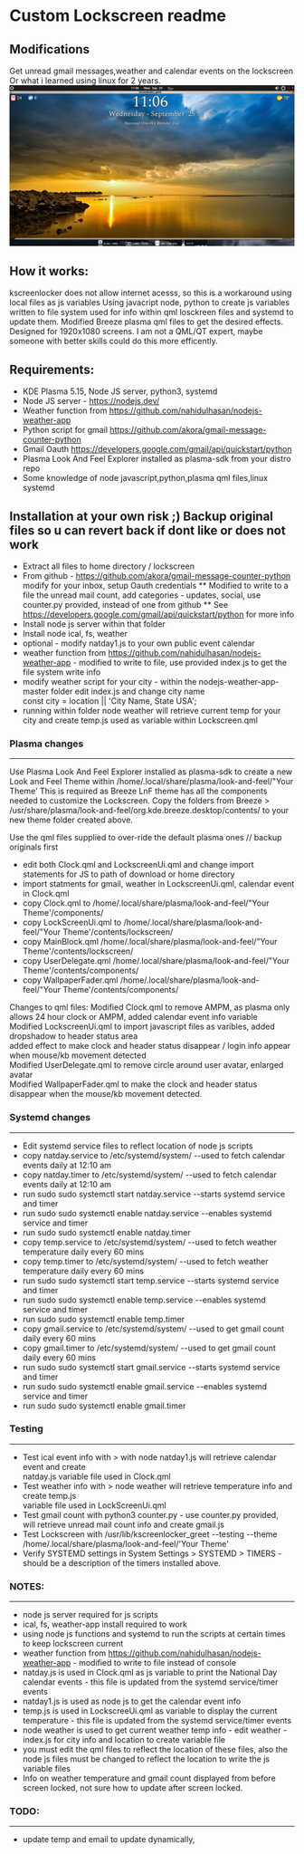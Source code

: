 # Custom Lockscreen readme

## Modifications
Get unread gmail messages,weather and calendar events on the lockscreen
Or what i learned using linux for 2 years.
![Image of Lockscreen](lock-screen1.png)

## How it works:

kscreenlocker does not allow internet acesss, so this is a workaround using local files as js variables
Using javacript node, python to create js variables written to file system 
used for info within qml losckreen files and systemd to update them.
Modified Breeze plasma qml files to get the desired effects. Designed for 1920x1080 screens.
I am not a QML/QT expert, maybe someone with better skills could do this more efficently.

## Requirements:
* KDE Plasma 5.15, Node JS server, python3, systemd
* Node JS server - https://nodejs.dev/
* Weather function from https://github.com/nahidulhasan/nodejs-weather-app
* Python script for gmail https://github.com/akora/gmail-message-counter-python
* Gmail Oauth https://developers.google.com/gmail/api/quickstart/python
* Plasma Look And Feel Explorer installed as plasma-sdk from your distro repo
* Some knowledge of node javascript,python,plasma qml files,linux systemd

## Installation at your own risk ;)  Backup original files so u can revert back if dont like or does not work

* Extract all files to home directory / lockscreen
* From github - https://github.com/akora/gmail-message-counter-python modify for your inbox, setup Oauth credentials
   ** Modified to write to a file the unread mail count, add categories - updates, social, 
      use counter.py provided, instead of one from github
   ** See https://developers.google.com/gmail/api/quickstart/python for more info
* Install node js server within that folder
* Install node ical, fs, weather
* optional - modify natday1.js to your own public event calendar
* weather function from https://github.com/nahidulhasan/nodejs-weather-app - 
       modified to write to file, use provided index.js to get the file system write info
* modify weather script for your city - 
   within the nodejs-weather-app-master folder edit index.js and change city name   
    const city = location || 'City Name, State USA';
* running within folder node weather will retrieve current temp for your city and create
   temp.js used as variable within Lockscreen.qml

### Plasma changes
_____________
Use Plasma Look And Feel Explorer installed as plasma-sdk to create a new Look and Feel Theme within 
/home/.local/share/plasma/look-and-feel/"Your Theme'
This is required as Breeze LnF theme has all the components needed to customize the Lockscreen.
Copy the folders from Breeze > /usr/share/plasma/look-and-feel/org.kde.breeze.desktop/contents/
to your new theme folder created above.

Use the qml files supplied to over-ride the default plasma ones // backup originals first
* edit both Clock.qml and LockscreenUi.qml and change import statements for JS to path of download or home directory
* import statments for gmail, weather in LockscreenUi.qml, calendar event in Clock.qml
* copy Clock.qml to /home/.local/share/plasma/look-and-feel/"Your Theme'/components/
* copy LockScreenUi.qml to /home/.local/share/plasma/look-and-feel/"Your Theme'/contents/lockscreen/
* copy MainBlock.qml  /home/.local/share/plasma/look-and-feel/"Your Theme'/contents/lockscreen/
* copy UserDelegate.qml /home/.local/share/plasma/look-and-feel/"Your Theme'/contents/components/
* copy WallpaperFader.qml  /home/.local/share/plasma/look-and-feel/"Your Theme'/contents/components/

Changes to qml files:
Modified Clock.qml to remove AMPM, as plasma only allows 24 hour clock or AMPM, added calendar event info variable <br/>
Modified LockscreenUi.qml to import javascript files as varibles, added dropshadow to header status area <br/>
  added effect to make clock and header status disappear / login info appear when mouse/kb movement detected <br/>
Modified UserDelegate.qml to remove circle around user avatar, enlarged avatar <br/>
Modified WallpaperFader.qml to make the clock and header status disappear when the mouse/kb movement detected.


### Systemd changes
_________
* Edit systemd service files to reflect location of node js scripts
* copy natday.service to /etc/systemd/system/       --used to fetch calendar events daily at 12:10 am
* copy natday.timer to /etc/systemd/system/         --used to fetch calendar events daily at 12:10 am
* run sudo sudo systemctl start natday.service      --starts systemd service and timer
* run sudo sudo systemctl enable natday.service     --enables systemd service and timer
* run sudo sudo systemctl enable natday.timer
* copy temp.service to /etc/systemd/system/        --used to fetch weather temperature daily every 60 mins
* copy temp.timer to /etc/systemd/system/          --used to fetch weather temperature daily every 60 mins
* run sudo sudo systemctl start temp.service       --starts systemd service and timer
* run sudo sudo systemctl enable temp.service      --enables systemd service and timer
* run sudo sudo systemctl enable temp.timer
* copy gmail.service to /etc/systemd/system/        --used to get gmail count daily every 60 mins
* copy gmail.timer to /etc/systemd/system/          --used to get gmail count daily every 60 mins
* run sudo sudo systemctl start gmail.service       --starts systemd service and timer
* run sudo sudo systemctl enable gmail.service      --enables systemd service and timer
* run sudo sudo systemctl enable gmail.timer

### Testing
___________
* Test ical event info with > with node natday1.js  will retrieve calendar event and create <br/>
   natday.js variable file used in Clock.qml
* Test weather info with > node weather will retrieve temperature info and create temp.js <br/>
  variable file used in LockScreenUi.qml
* Test gmail count with python3 counter.py - use counter.py provided, <br/>
    will retrieve unread mail count info and create gmail.js 
* Test Lockscreen with /usr/lib/kscreenlocker_greet --testing --theme /home/.local/share/plasma/look-and-feel/'Your Theme'
* Verify SYSTEMD settings in System Settings  > SYSTEMD > TIMERS  - should be a description of the timers installed above.

### NOTES:
____________
* node js server required for js scripts
* ical, fs, weather-app install required to work
* using node js functions and systemd to run the scripts at certain times to keep lockscreen current
* weather function from https://github.com/nahidulhasan/nodejs-weather-app - modified to write to file instead of console
* natday.js is used in Clock.qml as js variable to print the National Day calendar events - 
    this file is updated from the systemd service/timer events
* natday1.js is used as node js to get the calendar event info
* temp.js is used in LockscreeUi.qml as variable to display the current temperature  - 
    this file is updated from the systemd service/timer events
* node weather is used to get current weather temp info  - edit weather - index.js for city info and 
   location to create variable file
* you must edit the qml files to reflect the location of these files, also the node js files must be changed 
    to reflect the location to write the js variable files
* Info on weather temperature and gmail count displayed from before screen locked, 
   not sure how to update after screen locked.

### TODO:
_________
* update temp and email to update dynamically,
